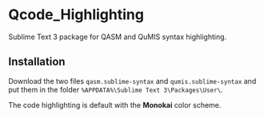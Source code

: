 # Qcode_Highlighting
Sublime Text 3 package for QASM and QuMIS syntax highlighting.

## Installation
Download the two files ```qasm.sublime-syntax``` and ```qumis.sublime-syntax``` and put them in the folder ```%APPDATA%\Sublime Text 3\Packages\User\```.

The code highlighting is default with the **Monokai** color scheme.